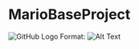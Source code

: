 # MarioBaseProject

![GitHub Logo](/images/1.png)
Format: ![Alt Text](https://github.com/HaroonNasir786/MarioBaseProject)
